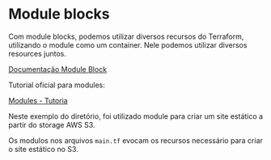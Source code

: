 # Module blocks     

Com module blocks, podemos utilizar diversos recursos do Terraform, utilizando o module como um container. Nele podemos utilizar diversos resources juntos.    

[Documentação Module Block](https://developer.hashicorp.com/terraform/language/modules/syntax)   
 

Tutorial oficial para modules:  

[Modules - Tutoria](https://developer.hashicorp.com/terraform/tutorials/modules?utm_source=WEBSITE&utm_medium=WEB_IO&utm_offer=ARTICLE_PAGE&utm_content=DOCS)   


Neste exemplo do diretório, foi utilizado module para criar um site estático a partir do storage AWS S3.   

Os modulos nos arquivos `main.tf` evocam os recursos necessário para criar o site estático no S3.   
